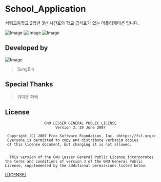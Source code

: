 # School_Application
서령고등학교 2학년 3반 시간표와 학교 급식표가 있는 어플리케이션 입니다.

![Image](https://img.shields.io/badge/School-Meal-blue.svg)
![Image](https://img.shields.io/badge/School-Plan-green.svg)
![Image](https://img.shields.io/badge/School-Notice-pink.svg)

## Developed by
![Image](https://raw.githubusercontent.com/sungbin5304/New-Kakaotalk-Bot-2/master/sungbin.png)
> SungBin

## Special Thanks
> 귀여운 화베

## License
```
                  GNU LESSER GENERAL PUBLIC LICENSE
                       Version 3, 29 June 2007

 Copyright (C) 2007 Free Software Foundation, Inc. <https://fsf.org/>
 Everyone is permitted to copy and distribute verbatim copies
 of this license document, but changing it is not allowed.


  This version of the GNU Lesser General Public License incorporates
the terms and conditions of version 3 of the GNU General Public
License, supplemented by the additional permissions listed below.
```
[[LICENSE]](https://github.com/sungbin5304/School_Application/blob/master/LICENSE)
